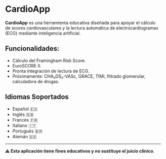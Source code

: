 
# CardioApp

**CardioApp** es una herramienta educativa diseñada para apoyar el cálculo de scores cardiovasculares y la lectura automática de electrocardiogramas (ECG) mediante inteligencia artificial.

## Funcionalidades:
- Cálculo del Framingham Risk Score.
- EuroSCORE II.
- Pronta integración de lectura de ECG.
- Próximamente: CHA₂DS₂-VASc, GRACE, TIMI, filtrado glomerular, calculadora de drogas.

## Idiomas Soportados
- Español 🇪🇸
- Inglés 🇬🇧
- Francés 🇫🇷
- Italiano 🇮🇹
- Portugués 🇧🇷
- Alemán 🇩🇪

---

**⚠️ Esta aplicación tiene fines educativos y no sustituye el juicio clínico.**
